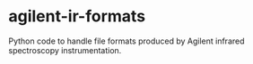 # agilent-ir-formats
Python code to handle file formats produced by Agilent infrared spectroscopy instrumentation.
